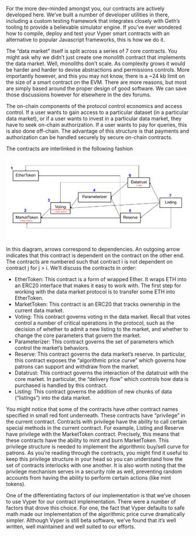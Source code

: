 For the more dev-minded amongst you, our contracts are
actively developed here. We’ve built a number of
developer utilities in there, including a custom
testing framework that integrates closely with Geth’s
tooling to provide a believable simulator engine. If
you’ve ever wondered how to compile, deploy and test
your Vyper smart contracts with an alternative to
popular Javascript frameworks, this is how we do it.

The “data market” itself is split across a series of 7
core contracts.  You might ask why we didn’t just
create one monolith contract that implements the data
market. Well, monoliths don’t scale. As complexity
grows it would be harder and harder to devise
abstractions and permissions controls. More importantly
however, and this you may not know, there is a ~24 kb
limit on the size of a smart contract on the EVM. There
are more reasons, but most are simply based around the
proper design of good software. We can save those
discussions however for elsewhere in the dev forums.

The on-chain components of the protocol control
economics and access control.  If a user wants to gain
access to a particular dataset (in a particular data
market), or if a user wants to invest in a particular
data market, they have to seek on-chain authorization.
If a user wants to pay for queries, this is also done
off-chain. The advantage of this structure is that
payments and authorization can be handled securely by
secure on-chain contracts.


The contracts are interlinked in the
following fashion

![Contract Diagram](contracts.png)

In this diagram, arrows correspond to dependencies. An
outgoing arrow indicates that this contract is
dependent on the contract on the other end. The
contracts are numbered such that contract i is not
dependent on contract j for j > i. We’ll discuss the
contracts in order:

- EtherToken: This contract is a form of wrapped Ether.
  It wraps ETH into an ERC20 interface that makes it
  easy to work with. The first step for working with the
  data market protocol is to transfer some ETH into
  EtherToken.
- MarketToken: This contract is an ERC20 that tracks
  ownership in the current data market.
- Voting: This contract governs voting in the data
  market. Recall that votes control a number of
  critical operations in the protocol, such as the
  decision of whether to admit a new listing to the
  market, and whether to change the core parameters that
  govern the market.
- Parameterizer: This contract governs the set of
  parameters which control the market’s behaviors.
- Reserve: This contract governs the data market’s
  reserve. In particular, this contract exposes the
  “algorithmic price curve” which governs how patrons can
  support and withdraw from the market.
- Datatrust: This contract governs the interaction of
  the datatrust with the core market. In particular,
  the “delivery flow” which controls how data is
  purchased is handled by this contract.
- Listing: This contract governs the addition of new
  chunks of data (“listings”) into the data market.

You might notice that some of the contracts have other
contract names specified in small red font underneath.
These contracts have “privilege” in the current
contract. Contracts with privilege have the ability to
call certain special methods in the current contract.
For example, Listing and Reserve have privilege with
the MarketToken contract. Precisely, this means that
these contracts have the ability to mint and burn
MarketToken. This privilege structure is needed to
implement the algorithmic buy/sell curve for patrons.
As you’re reading through the contracts, you might find
it useful to keep this privilege structure in your head
so you can understand how the set of contracts
interlocks with one another. It is also worth noting
that the privilege mechanism serves in a security role
as well, preventing random accounts from having the
ability to perform certain actions (like mint tokens).

One of the differentiating factors of our
implementation is that we’ve chosen to use Vyper for
our contract implementation. There were a number of
factors that drove this choice. For one, the fact that
Vyper defaults to safe math made our implementation of
the algorithmic price curve dramatically simpler.
Although Vyper is still beta software, we’ve found that
it’s well written, well maintained and well suited to
our efforts.
